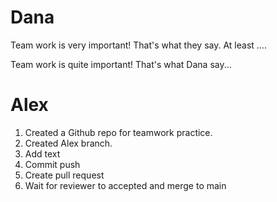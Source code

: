 # Dana


Team work is very important!
That's what they say.
At least ....

Team work is quite important!
That's what Dana say...


# Alex

1. Created a Github repo for teamwork practice.
2. Created Alex branch.
3. Add text
4. Commit push
5. Create pull request
6. Wait for reviewer to accepted and merge to main
